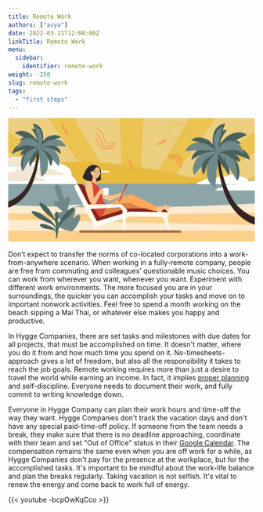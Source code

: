 ```yaml
---
title: Remote Work
authors: ["asya"]
date: 2022-03-21T12:00:00Z
linkTitle: Remote Work
menu:
  sidebar:
    identifier: remote-work
weight: -250
slug: remote-work
tags:
  - "first steps"
---
```


![Remote Work](/img/remote-work/remote.png)

Don’t expect to transfer the norms of co-located corporations into a work-from-anywhere scenario. When working in a fully-remote company, people are free from commuting and colleagues’ questionable music choices. You can work from wherever you want, whenever you want. Experiment with different work environments. The more focused you are in your surroundings, the quicker you can accomplish your tasks and move on to important nonwork activities. Feel free to spend a month working on the beach sipping a Mai Thai, or whatever else makes you happy and productive.

In Hygge Companies, there are set tasks and milestones with due dates for all projects, that must be accomplished on time. It doesn't matter, where you do it from and how much time you spend on it. No-timesheets-approach gives a lot of freedom, but also all the responsibility it takes to reach the job goals. Remote working requires more than just a desire to travel the world while earning an income. In fact, it implies [proper planning](https://hbr.org/2023/02/how-to-become-a-digital-nomad) and self-discipline. Everyone needs to document their work, and fully commit to writing knowledge down.

Everyone in Hygge Company can plan their work hours and time-off the way they want. Hygge Companies don't track the vacation days and don't have any special paid-time-off policy. If someone from the team needs a break, they make sure that there is no deadline approaching, coordinate with their team and set "Out of Office" status in their [Google Calendar](https://hygge.work/tools/google-workspace/#google-calendar). The compensation remains the same even when you are off work for a while, as Hygge Companies don't pay for the presence at the workplace, but for the accomplished tasks. It's important to be mindful about the work-life balance and plan the breaks regularly. Taking vacation is not selfish. It's vital to renew the energy and come back to work full of energy.

{{< youtube -bcpOwKqCco >}}
